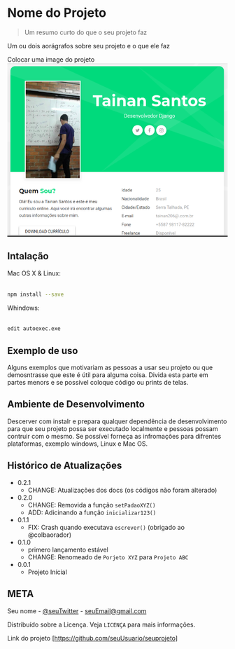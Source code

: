 # Nome do Projeto

> Um resumo curto do que o seu projeto faz 

Um ou dois aorágrafos sobre seu projeto e o que ele faz 


Colocar uma image do projeto
![imagem](img_project.png)


## Intalação 

Mac OS X & Linux:

```sh

npm install --save

```


Whindows:

```sh

edit autoexec.exe
```


## Exemplo de uso 

Alguns exemplos que  motivariam as pessoas a usar seu projeto ou que demosntrasse que este é útil para alguma coisa. Divida esta parte em partes menors e se possível coloque código ou prints de telas.


## Ambiente de Desenvolvimento

Descerver com instalr e prepara qualquer dependência de desenvolvimento para que seu projeto possa ser executado localmente e pessoas possam contruir com o mesmo. Se possível forneça as infromações para difrentes plataformas, exemplo windows, Linux e Mac OS. 


## Histórico de Atualizações

* 0.2.1
    * CHANGE:  Atualizações dos docs (os códigos não foram alterado)
* 0.2.0
    * CHANGE: Removida a função `setPadaoXYZ()`
    * ADD: Adicinando a função `inicializar123()`
* 0.1.1
    * FIX: Crash quando executava `escrever()` (obrigado ao @colbaorador)
* 0.1.0
    * primero lançamento estável
    * CHANGE: Renomeado de `Porjeto XYZ` para `Projeto ABC`
* 0.0.1
    * Projeto Inícial


## META

Seu nome - [@seuTwitter](https://twitter.com/seuTwitter) - seuEmail@gmail.com

Distribuído sobre a Licença. Veja `LICENÇA` para mais informações.

Link do projeto [https://github.com/seuUsuario/seuprojeto]